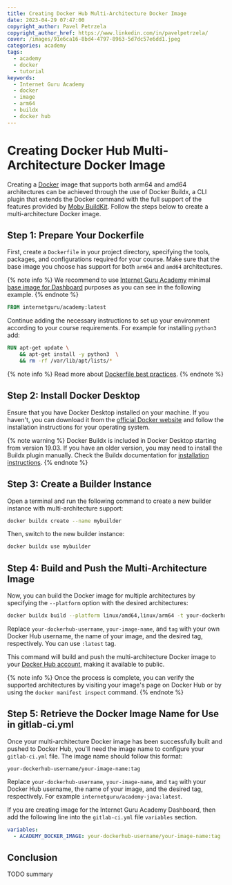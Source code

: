 ```yaml
---
title: Creating Docker Hub Multi-Architecture Docker Image
date: 2023-04-29 07:47:00
copyright_author: Pavel Petrzela
copyright_author_href: https://www.linkedin.com/in/pavelpetrzela/
cover: /images/91e6ca16-8bd4-4797-8963-5d7dc57e6dd1.jpeg
categories: academy
tags:
  - academy
  - docker
  - tutorial
keywords:
  - Internet Guru Academy
  - docker
  - image
  - arm64
  - buildx
  - docker hub
---
```


# Creating Docker Hub Multi-Architecture Docker Image

Creating a [Docker](https://www.docker.com/) image that supports both arm64 and amd64 architectures can be achieved through the use of Docker Buildx, a CLI plugin that extends the Docker command with the full support of the features provided by [Moby BuildKit](https://github.com/moby/buildkit). Follow the steps below to create a multi-architecture Docker image.

## Step 1: Prepare Your Dockerfile

First, create a `Dockerfile` in your project directory, specifying the tools, packages, and configurations required for your course. Make sure that the base image you choose has support for both `arm64` and `amd64` architectures.

{% note info %}
We recommend to use [Internet Guru Academy](https://academy.internetguru.io/) minimal [base image for Dashboard](https://hub.docker.com/r/internetguru/academy/tags) purposes as you can see in the following example.
{% endnote %}

```dockerfile
FROM internetguru/academy:latest
```

Continue adding the necessary instructions to set up your environment according to your course requirements. For example for installing `python3` add:

```dockerfile
RUN apt-get update \
    && apt-get install -y python3  \
    && rm -rf /var/lib/apt/lists/*
```

{% note info %}
Read more about [Dockerfile best practices](https://docs.docker.com/develop/develop-images/dockerfile_best-practices/).
{% endnote %}

## Step 2: Install Docker Desktop

Ensure that you have Docker Desktop installed on your machine. If you haven't, you can download it from the [official Docker website](https://www.docker.com/products/docker-desktop/) and follow the installation instructions for your operating system.

{% note warning %}
Docker Buildx is included in Docker Desktop starting from version 19.03. If you have an older version, you may need to install the Buildx plugin manually. Check the Buildx documentation for [installation instructions](https://github.com/docker/buildx#installing).
{% endnote %}

## Step 3: Create a Builder Instance

Open a terminal and run the following command to create a new builder instance with multi-architecture support:

```bash
docker buildx create --name mybuilder
```

Then, switch to the new builder instance:

```bash
docker buildx use mybuilder
```

## Step 4: Build and Push the Multi-Architecture Image

Now, you can build the Docker image for multiple architectures by specifying the `--platform` option with the desired architectures:

```bash
docker buildx build --platform linux/amd64,linux/arm64 -t your-dockerhub-username/your-image-name:tag --push .
```

Replace `your-dockerhub-username`, `your-image-name`, and `tag` with your own Docker Hub username, the name of your image, and the desired tag, respectively. You can use `:latest` tag.

This command will build and push the multi-architecture Docker image to your [Docker Hub account](https://hub.docker.com/signup), making it available to public.

{% note info %}
Once the process is complete, you can verify the supported architectures by visiting your image's page on Docker Hub or by using the `docker manifest inspect` command.
{% endnote %}

## Step 5: Retrieve the Docker Image Name for Use in gitlab-ci.yml

Once your multi-architecture Docker image has been successfully built and pushed to Docker Hub, you'll need the image name to configure your `gitlab-ci.yml` file. The image name should follow this format:

```
your-dockerhub-username/your-image-name:tag
```

Replace `your-dockerhub-username`, `your-image-name`, and `tag` with your Docker Hub username, the name of your image, and the desired tag, respectively. For example `internetguru/academy-java:latest`.

If you are creating image for the Internet Guru Academy Dashboard, then add the following line into the `gitlab-ci.yml` file `variables` section.

```yaml
variables:
  - ACADEMY_DOCKER_IMAGE: your-dockerhub-username/your-image-name:tag
```

## Conclusion

TODO summary
